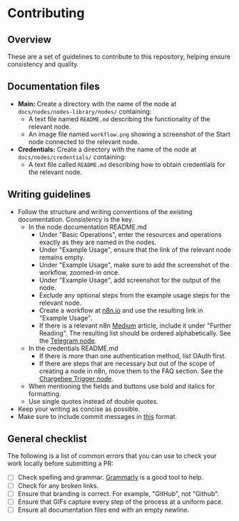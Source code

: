# Contributing

## Overview

These are a set of guidelines to contribute to this repository, helping ensure consistency and quality.

## Documentation files

* **Main:** Create a directory with the name of the node at `docs/nodes/nodes-library/nodes/` containing:
  - A text file named `README.md` describing the functionality of the relevant node.
  - An image file named `workflow.png` showing a screenshot of the Start node connected to the relevant node.
* **Credentials:** Create a directory with the name of the node at `docs/nodes/credentials/` containing:
  - A text file called `README.md` describing how to obtain credentials for the relevant node.

## Writing guidelines

* Follow the structure and writing conventions of the existing documentation. Consistency is the key.
  - In the node documentation README.md
    - Under "Basic Operations", enter the resources and operations exactly as they are named in the nodes.
    - Under "Example Usage", ensure that the link of the relevant node remains empty.
    - Under "Example Usage", make sure to add the screenshot of the workflow, zoomed-in once.
    - Under "Example Usage", add screenshot for the output of the node.
    - Exclude any optional steps from the example usage steps for the relevant node.
    - Create a workflow at [n8n.io](https://n8n.io/workflows) and use the resulting link in "Example Usage".
    - If there is a relevant n8n [Medium](https://medium.com/n8n-io) article, include it under "Further Reading". The resulting list should be ordered alphabetically. See the [Telegram node](https://docs.n8n.io/nodes/n8n-nodes-base.telegram/).
  - In the credentials README.md
    - If there is more than one authentication method, list OAuth first.
    - If there are steps that are necessary but out of the scope of creating a node in n8n, move them to the FAQ section. See the [Chargebee Trigger node](https://docs.n8n.io/nodes/n8n-nodes-base.chargebeeTrigger/).
  - When mentioning the fields and buttons use bold and italics for formatting. 
  - Use single quotes instead of double quotes.
* Keep your writing as concise as possible.
* Make sure to include commit messages in [this](https://gist.github.com/parmentf/035de27d6ed1dce0b36a) format.


## General checklist

The following is a list of common errors that you can use to check your work locally before submitting a PR:

- [ ] Check spelling and grammar. [Grammarly](https://www.grammarly.com/) is a good tool to help.
- [ ] Check for any broken links.
- [ ] Ensure that branding is correct. For example, "GitHub", not "Github".
- [ ] Ensure that GIFs capture every step of the process at a uniform pace.
- [ ] Ensure all documentation files end with an empty newline.
